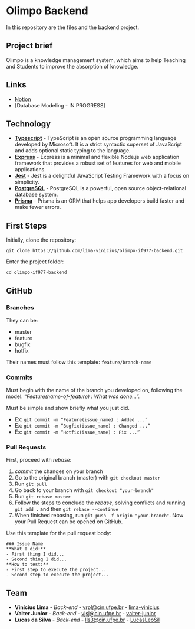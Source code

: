 <!-- <p align="center">
    LOGO
</p> -->

# Olimpo Backend
In this repository are the files and the backend project.

## Project brief
Olimpo is a knowledge management system, which aims to help Teaching and Students to improve the absorption of knowledge.

## Links
+ [Notion](https://www.notion.so/Team-Home-f6436a085756411387b82bca9b436481)
+ [Database Modeling - IN PROGRESS]

## Technology

* **[Typescript](https://www.typescriptlang.org/)** - TypeScript is an open source programming language developed by Microsoft. It is a strict syntactic superset of JavaScript and adds optional static typing to the language. 
* **[Express](https://expressjs.com/)** - Express is a minimal and flexible Node.js web application framework that provides a robust set of features for web and mobile applications. 
* **[Jest](https://jestjs.io/)** - Jest is a delightful JavaScript Testing Framework with a focus on simplicity.
* **[PostgreSQL](https://www.postgresql.org/)** - PostgreSQL is a powerful, open source object-relational database system.
* **[Prisma](https://www.prisma.io/)** - Prisma is an ORM that helps app developers build faster and make fewer errors.

<!-- ### Requirements -->

## First Steps

Initially, clone the repository:

```
git clone https://github.com/lima-vinicius/olimpo-if977-backend.git
```

Enter the project folder:

```
cd olimpo-if977-backend
```

<!-- ### Running the Project -->

## GitHub

### Branches
They can be:
+ master
+ feature
+ bugfix
+ hotfix

Their names must follow this template: `feature/branch-name`

### Commits
Must begin with the name of the branch you developed on, following the model: _“Feature(name-of-feature) : What was done…”._

Must be simple and show briefly what you just did.

- Ex: `git commit -m “Feature(issue_name) : Added ...”`
- Ex: `git commit -m “Bugfix(issue_name) : Changed ...”`
- Ex: `git commit -m “Hotfix(issue_name) : Fix ...”`

### Pull Requests
First, proceed with _rebase_:
1. _commit_ the changes on your branch
2. Go to the original branch (master) with `git checkout master`
3. Run `git pull`
4. Go back to your branch with `git checkout "your-branch"`
5. Run `git rebase master`
6. Follow the steps to conclude the _rebase_, solving conflicts and running `git add .` and then `git rebase --continue`
7. When finished rebasing, run `git push -f origin "your-branch"`. Now your Pull Request can be opened on GitHub.

Use this template for the pull request body:
```
### Issue Name
**What I did:**
- First thing I did...
- Second thing I did...
**How to test:**
- First step to execute the project...
- Second step to execute the project...
```

## Team
* **Vinícius Lima** - *Back-end* - vrpl@cin.ufpe.br - [lima-vinicius](https://github.com/lima-vinicius)
* **Valter Junior** - *Back-end* - vjsj@cin.ufpe.br - [valter-junior](https://github.com/valter-junior)
* **Lucas da Silva** - *Back-end* - lls3@cin.ufpe.br - [LucasLeoSil](https://github.com/LucasLeoSil)
